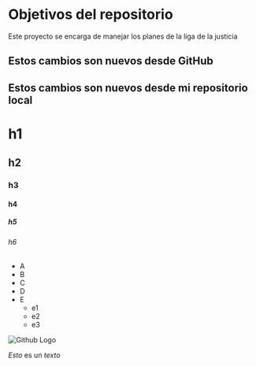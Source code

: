 # Objetivos del repositorio

Este proyecto se encarga de manejar los planes de la liga de la justicia

## Estos cambios son nuevos desde GitHub
## Estos cambios son nuevos desde mi repositorio local

# h1
## h2
### h3
#### h4
##### h5
###### h6

* A
* B
* C
* D
* E
  * e1
  * e2
  * e3  

![Github Logo](https://avatars.githubusercontent.com/u/583231?v=4)

*Esto* es un _texto_
